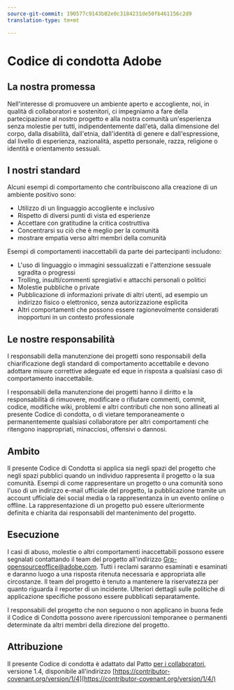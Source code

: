```yaml
---
source-git-commit: 190577c9143b02e0c3184231de50fb461156c2d9
translation-type: tm+mt

---
```

# Codice di condotta Adobe

## La nostra promessa

Nell&#39;interesse di promuovere un ambiente aperto e accogliente, noi, in qualità di collaboratori e sostenitori, ci impegniamo a fare della partecipazione al nostro progetto e alla nostra comunità un&#39;esperienza senza molestie per tutti, indipendentemente dall&#39;età, dalla dimensione del corpo, dalla disabilità, dall&#39;etnia, dall&#39;identità di genere e dall&#39;espressione, dal livello di esperienza, nazionalità, aspetto personale, razza, religione o identità e orientamento sessuali.

## I nostri standard

Alcuni esempi di comportamento che contribuiscono alla creazione di un ambiente positivo sono:

* Utilizzo di un linguaggio accogliente e inclusivo
* Rispetto di diversi punti di vista ed esperienze
* Accettare con gratitudine la critica costruttiva
* Concentrarsi su ciò che è meglio per la comunità
* mostrare empatia verso altri membri della comunità

Esempi di comportamenti inaccettabili da parte dei partecipanti includono:

* L&#39;uso di linguaggio o immagini sessualizzati e l&#39;attenzione sessuale sgradita o progressi
* Trolling, insulti/commenti spregiativi e attacchi personali o politici
* Molestie pubbliche o private
* Pubblicazione di informazioni private di altri utenti, ad esempio un indirizzo fisico o elettronico, senza autorizzazione esplicita
* Altri comportamenti che possono essere ragionevolmente considerati inopportuni in un contesto professionale

## Le nostre responsabilità

I responsabili della manutenzione dei progetti sono responsabili della chiarificazione degli standard di comportamento accettabile e devono adottare misure correttive adeguate ed eque in risposta a qualsiasi caso di comportamento inaccettabile.

I responsabili della manutenzione dei progetti hanno il diritto e la responsabilità di rimuovere, modificare o rifiutare commenti, commit, codice, modifiche wiki, problemi e altri contributi che non sono allineati al presente Codice di condotta, o di vietare temporaneamente o permanentemente qualsiasi collaboratore per altri comportamenti che ritengono inappropriati, minacciosi, offensivi o dannosi.

## Ambito

Il presente Codice di Condotta si applica sia negli spazi del progetto che negli spazi pubblici quando un individuo rappresenta il progetto o la sua comunità. Esempi di come rappresentare un progetto o una comunità sono l&#39;uso di un indirizzo e-mail ufficiale del progetto, la pubblicazione tramite un account ufficiale dei social media o la rappresentanza in un evento online o offline. La rappresentazione di un progetto può essere ulteriormente definita e chiarita dai responsabili del mantenimento del progetto.

## Esecuzione

I casi di abuso, molestie o altri comportamenti inaccettabili possono essere segnalati contattando il team del progetto all&#39;indirizzo Grp-opensourceoffice@adobe.com. Tutti i reclami saranno esaminati e esaminati e daranno luogo a una risposta ritenuta necessaria e appropriata alle circostanze. Il team del progetto è tenuto a mantenere la riservatezza per quanto riguarda il reporter di un incidente. Ulteriori dettagli sulle politiche di applicazione specifiche possono essere pubblicati separatamente.

I responsabili del progetto che non seguono o non applicano in buona fede il Codice di Condotta possono avere ripercussioni temporanee o permanenti determinate da altri membri della direzione del progetto.

## Attribuzione

Il presente Codice di condotta è adattato dal Patto [per i collaboratori](https://contributor-covenant.org), versione 1.4, disponibile all&#39;indirizzo [https://contributor-covenant.org/version/1/4](https://contributor-covenant.org/version/1/4/)

